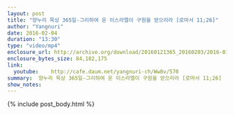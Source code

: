 ```yaml
---
layout: post
title: "양누리 묵상 365일-그리하여 온 이스라엘이 구원을 얻으리라 [로마서 11;26]"
author: "Yangnuri"
date: 2016-02-04
duration: "13:30"
type: "video/mp4"
enclosure_url: http://archive.org/download/20160121365_20160203/2016-01-21-365.mp4
enclosure_bytes_size: 84,182,175       
link:
  youtube:    http://cafe.daum.net/yangnuri-ch/Ww8v/570
summary:  양누리 묵상 365일-그리하여 온 이스라엘이 구원을 얻으리라 [로마서 11;26]
show_notes:
---
```

{% include post_body.html %}
